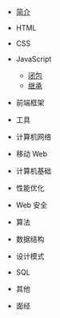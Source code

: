 - [简介](/?id=简介)

- HTML
  
- CSS
  
  
- JavaScript
  - [闭包](closure)
  - [继承](inherit)

- 前端框架

- 工具

- 计算机网络

- 移动 Web
- 计算机基础
- 性能优化
- Web 安全
- 算法
- 数据结构
- 设计模式
- SQL
- 其他
- 面经
